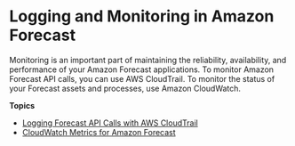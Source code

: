 # Logging and Monitoring in Amazon Forecast<a name="logging-monitoring"></a>

Monitoring is an important part of maintaining the reliability, availability, and performance of your Amazon Forecast applications\. To monitor Amazon Forecast API calls, you can use AWS CloudTrail\. To monitor the status of your Forecast assets and processes, use Amazon CloudWatch\.

**Topics**
+ [Logging Forecast API Calls with AWS CloudTrail](logging-using-cloudtrail.md)
+ [CloudWatch Metrics for Amazon Forecast](cloudwatch-metrics.md)